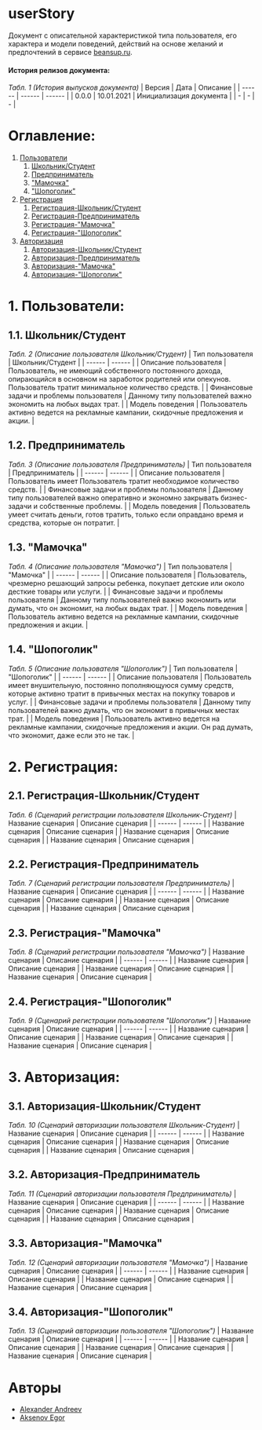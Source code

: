 # userStory

Документ с описательной характеристикой типа пользователя, его характера и модели поведений, действий на основе желаний и предпочтений в сервисе [beansup.ru](https://beansup.ru).

#### История релизов документа:
*Табл. 1 (История выпусков документа)*
| Версия | Дата | Описание |
| ------ | ------ | ------ |
| 0.0.0 | 10.01.2021 | Инициализация документа |
| - | - | - |

# Оглавление:
1. [Пользователи](#Пользователи)
	1. [Школьник/Студент](#Школьник/Студент)
	2. [Предприниматель](#Предприниматель)
    3. ["Мамочка"](#"Мамочка")
    4. ["Шопоголик"](#"Шопоголик")
2. [Регистрация](#Регистрация)
    1. [Регистрация-Школьник/Студент](#Регистрация-Школьник/Студент)
	2. [Регистрация-Предприниматель](#Регистрация-Предприниматель)
    3. [Регистрация-"Мамочка"](#Регистрация-"Мамочка")
    4. [Регистрация-"Шопоголик"](#Регистрация-"Шопоголик")
3. [Авторизация](#Авторизация)
    1. [Авторизация-Школьник/Студент](#31-авторизация-школьникстудент)
	2. [Авторизация-Предприниматель](#32-предприниматель)
    3. [Авторизация-"Мамочка"](#33-Авторизация-Мамочка)
    4. [Авторизация-"Шопоголик"](#34-авторизация-шопоголик")

# 1. Пользователи: <a name="introduction"></a>
## 1.1. Школьник/Студент
*Табл. 2 (Описание пользователя Школьник/Студент)*
| Тип пользователя | Школьник/Студент |
| ------ | ------ |
| Описание пользователя | Пользователь, не имеющий собственного постоянного дохода, опирающийся в основном на заработок родителей или опекунов. Пользователь тратит минимальное количество средств. |
| Финансовые задачи и проблемы пользователя | Данному типу пользователей важно экономить на любых выдах трат. |
| Модель поведения | Пользователь активно ведется на рекламные кампании, скидочные предложения и акции. |
## 1.2. Предприниматель
*Табл. 3 (Описание пользователя Предприниматель)*
| Тип пользователя | Предприниматель |
| ------ | ------ |
| Описание пользователя | Пользователь имеет Пользователь тратит необходимое количество средств. |
| Финансовые задачи и проблемы пользователя | Данному типу пользователей важно оперативно и экономно закрывать бизнес-задачи и собственные проблемы. |
| Модель поведения | Пользователь умеет считать деньги, готов тратить, только если оправдано время и средства, которые он потратит. |
## 1.3. "Мамочка"
*Табл. 4 (Описание пользователя "Мамочка")*
| Тип пользователя | "Мамочка" |
| ------ | ------ |
| Описание пользователя | Пользователь, чрезмерно решающий запросы ребенка, покупает детские или около десткие товары или услуги. |
| Финансовые задачи и проблемы пользователя | Данному типу пользователей важно экономить или думать, что он экономит, на любых выдах трат. |
| Модель поведения | Пользователь активно ведется на рекламные кампании, скидочные предложения и акции. |
## 1.4. "Шопоголик"
*Табл. 5 (Описание пользователя "Шопоголик")*
| Тип пользователя | "Шопоголик" |
| ------ | ------ |
| Описание пользователя | Пользователь имеет внушительную, постоянно пополняющуюся сумму средств, которые активно тратит в привычных местах на покупку товаров и услуг. |
| Финансовые задачи и проблемы пользователя | Данному типу пользователей важно думать, что он экономит в привычных местах трат. |
| Модель поведения | Пользователь активно ведется на рекламные кампании, скидочные предложения и акции. Он рад думать, что экономит, даже если это не так. |

# 2. Регистрация:
## 2.1. Регистрация-Школьник/Студент
*Табл. 6 (Сценарий регистрации пользователя Школьник-Студент)*
| Название сценария | Описание сценария |
| ------ | ------ |
| Название сценария | Описание сценария |
| Название сценария | Описание сценария |
| Название сценария | Описание сценария |
## 2.2. Регистрация-Предприниматель
*Табл. 7 (Сценарий регистрации пользователя Предприниматель)*
| Название сценария | Описание сценария |
| ------ | ------ |
| Название сценария | Описание сценария |
| Название сценария | Описание сценария |
| Название сценария | Описание сценария |
## 2.3. Регистрация-"Мамочка"
*Табл. 8 (Сценарий регистрации пользователя "Мамочка")*
| Название сценария | Описание сценария |
| ------ | ------ |
| Название сценария | Описание сценария |
| Название сценария | Описание сценария |
| Название сценария | Описание сценария |
## 2.4. Регистрация-"Шопоголик"
*Табл. 9 (Сценарий регистрации пользователя "Шопоголик")*
| Название сценария | Описание сценария |
| ------ | ------ |
| Название сценария | Описание сценария |
| Название сценария | Описание сценария |
| Название сценария | Описание сценария |

# 3. Авторизация:
## 3.1. Авторизация-Школьник/Студент
*Табл. 10 (Сценарий авторизации пользователя Школьник-Студент)*
| Название сценария | Описание сценария |
| ------ | ------ |
| Название сценария | Описание сценария |
| Название сценария | Описание сценария |
| Название сценария | Описание сценария |
## 3.2. Авторизация-Предприниматель
*Табл. 11 (Сценарий авторизации пользователя Предприниматель)*
| Название сценария | Описание сценария |
| ------ | ------ |
| Название сценария | Описание сценария |
| Название сценария | Описание сценария |
| Название сценария | Описание сценария |
## 3.3. Авторизация-"Мамочка"
*Табл. 12 (Сценарий авторизации пользователя "Мамочка")*
| Название сценария | Описание сценария |
| ------ | ------ |
| Название сценария | Описание сценария |
| Название сценария | Описание сценария |
| Название сценария | Описание сценария |
## 3.4. Авторизация-"Шопоголик"
*Табл. 13 (Сценарий авторизации пользователя "Шопоголик")*
| Название сценария | Описание сценария |
| ------ | ------ |
| Название сценария | Описание сценария |
| Название сценария | Описание сценария |
| Название сценария | Описание сценария |

# Авторы
 - [Alexander Andreev](https://github.com/AndreevAA)
 - [Aksenov Egor](https://github.com/01Flame10)

